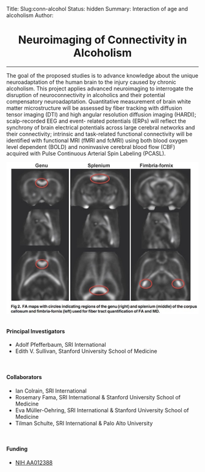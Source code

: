 Title:
Slug:conn-alcohol
Status: hidden
Summary: Interaction of age and alcoholism
Author:

<h1 align="middle">Neuroimaging of Connectivity in Alcoholism</h1>

---

 The goal of the proposed studies is to advance knowledge about the unique neuroadaptation of the human brain to the injury caused by chronic alcoholism. This project applies advanced neuroimaging to interrogate the disruption of neuroconnectivity in alcoholics and their potential compensatory neuroadaptation. Quantitative measurement of brain white matter microstructure will be assessed by fiber tracking with diffusion tensor imaging (DTI) and high angular resolution diffusion imaging (HARDI); scalp-recorded EEG and event- related potentials (ERPs) will reflect the synchrony of brain electrical potentials across large cerebral networks and their connectivity; intrinsic and task-related functional connectivity will be identified with functional MRI (fMRI and fcMRI) using both blood oxygen level dependent (BOLD) and noninvasive cerebral blood flow (CBF) acquired with Pulse Continuous Arterial Spin Labeling (PCASL).

<center><img src="../images/papers/Plos-One.jpg" alt="NIMG" align="middle"></center>

<br />

#### Principal Investigators

 * Adolf Pfefferbaum, SRI International
 * Edith V. Sullivan, Stanford University School of Medicine

</br>

#### Collaborators

 * Ian Colrain, SRI International
 * Rosemary Fama, SRI International & Stanford University School of Medicine
 * Eva Mϋller-Oehring, SRI International & Stanford University School of Medicine
 * Tilman Schulte, SRI International & Palo Alto University

</br>

#### Funding

 * [NIH AA012388][conn]

[conn]: https://projectreporter.nih.gov/project_info_description.cfm?aid=8797283&icde=29447440
